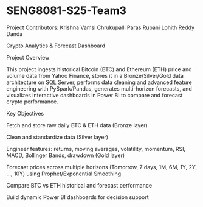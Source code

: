 # SENG8081-S25-Team3

 Project Contributors:
  Krishna Vamsi Chrukupalli
  Paras Rupani
  Lohith Reddy Danda 

  
 Crypto Analytics & Forecast Dashboard

Project Overview

This project ingests historical Bitcoin (BTC) and Ethereum (ETH) price and volume data from Yahoo Finance, stores it in a Bronze/Silver/Gold data architecture on SQL Server, performs data cleaning and advanced feature engineering with PySpark/Pandas, generates multi-horizon forecasts, and visualizes interactive dashboards in Power BI to compare and forecast crypto performance.

Key Objectives

Fetch and store raw daily BTC & ETH data (Bronze layer)

Clean and standardize data (Silver layer)

Engineer features: returns, moving averages, volatility, momentum, RSI, MACD, Bollinger Bands, drawdown (Gold layer)

Forecast prices across multiple horizons (Tomorrow, 7 days, 1M, 6M, 1Y, 2Y, ..., 10Y) using Prophet/Exponential Smoothing

Compare BTC vs ETH historical and forecast performance

Build dynamic Power BI dashboards for decision support
